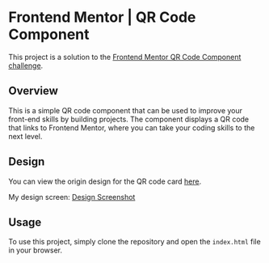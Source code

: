 # Frontend Mentor | QR Code Component

This project is a solution to the [Frontend Mentor QR Code Component challenge](https://www.frontendmentor.io/challenges/qr-code-component-iux_sIO_H).

## Overview

This is a simple QR code component that can be used to improve your front-end skills by building projects. The component displays a QR code that links to Frontend Mentor, where you can take your coding skills to the next level.

## Design

You can view the origin design for the QR code card [here](https://www.frontendmentor.io/challenges/qr-code-component-iux_sIO_H).

My design screen: [Design Screenshot](/images/qr-design-screenshot.png)
## Usage

To use this project, simply clone the repository and open the `index.html` file in your browser.
